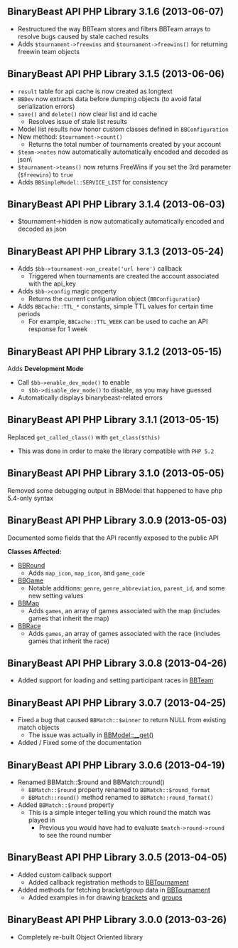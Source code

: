 ## BinaryBeast API PHP Library 3.1.6 (2013-06-07)
* Restructured the way BBTeam stores and filters BBTeam arrays to resolve bugs caused by stale cached results
* Adds `$tournament->freewins` and `$tournament->freewins()` for returning freewin team objects

## BinaryBeast API PHP Library 3.1.5 (2013-06-06)
* `result` table for api cache is now created as longtext
* `BBDev` now extracts data before dumping objects (to avoid fatal serialization errors)
* `save()` and `delete()` now clear list and id cache
	* Resolves issue of stale list results
* Model list results now honor custom classes defined in `BBConfiguration`
* New method: `$tournament->count()`
	* Returns the total number of tournaments created by your account
* `$team->notes` now automatically automatically encoded and decoded as json\
*  `$tournament->teams()` now returns FreeWins if you set the 3rd parameter (`$freewins`) to `true`
*  Adds `BBSimpleModel::SERVICE_LIST` for consistency

## BinaryBeast API PHP Library 3.1.4 (2013-06-03)
* $tournament->hidden is now automatically automatically encoded and decoded as json

## BinaryBeast API PHP Library 3.1.3 (2013-05-24)
* Adds `$bb->tournament->on_create('url here')` callback
	* Triggered when tournaments are created the account associated with the api_key
* Adds `$bb->config` magic property
	* Returns the current configuration object (`BBConfiguration`)
* Adds `BBCache::TTL_*` constants, simple TTL values for certain time periods
	* For example, `BBCache::TTL_WEEK` can be used to cache an API response for 1 week


## BinaryBeast API PHP Library 3.1.2 (2013-05-15)
Adds **Development Mode**

* Call `$bb->enable_dev_mode()` to enable
	* `$bb->disable_dev_mode()` to disable, as you may have guessed
* Automatically displays binarybeast-related errors

## BinaryBeast API PHP Library 3.1.1 (2013-05-15)
Replaced `get_called_class()` with `get_class($this)`

* This was done in order to make the library compatible with `PHP 5.2`

## BinaryBeast API PHP Library 3.1.0 (2013-05-05)
Removed some debugging output in BBModel that happened to have php 5.4-only syntax

## BinaryBeast API PHP Library 3.0.9 (2013-05-03) ##
Documented some fields that the API recently exposed to the public API

**Classes Affected:**

* [BBRound](lib/BBRound.php)
	* Adds `map_icon`, `map_icon`, and `game_code`
* [BBGame](lib/BBGame.php)
	* Notable additions: `genre`, `genre_abbreviation`, `parent_id`, and some new setting values
* [BBMap](lib/BBMap.php)
	* Adds `games`, an array of games associated with the map (includes games that inherit the map)
* [BBRace](lib/BBRace.php)
	* Adds `games`, an array of games associated with the race (includes games that inherit the race)


## BinaryBeast API PHP Library 3.0.8 (2013-04-26) ##
* Added support for loading and setting participant races in [BBTeam](lib/BBTeam.php)


## BinaryBeast API PHP Library 3.0.7 (2013-04-25) ##
* Fixed a bug that caused `BBMatch::$winner` to return NULL from existing match objects
	* 	The issue was actually in [BBModel::__get()](lib/BBModel.php)
* Added / Fixed some of the documentation


## BinaryBeast API PHP Library 3.0.6 (2013-04-19) ##

* Renamed BBMatch::$round and BBMatch::round()
    * `BBMatch::$round` property renamed to `BBMatch::$round_format`
    * `BBMatch::round()` method renamed to `BBMatch::round_format()`
* Added `BBMatch::$round` property
    * This is a simple integer telling you which round the match was played in
        * Previous you would have had to evaluate `$match->round->round` to see the round number

## BinaryBeast API PHP Library 3.0.5 (2013-04-05) ##

* Added custom callback support
	* Added callback registration methods to [BBTournament](lib/BBTournament.php)
* Added methods for fetching bracket/group data in [BBTournament](lib/BBTournament.php)
	* Added examples in for drawing [brackets](examples/tournament/draw/brackets.php) and [groups](examples/tournament/draw/groups.php)


## BinaryBeast API PHP Library 3.0.0 (2013-03-26) ##

* Completely re-built Object Oriented library
